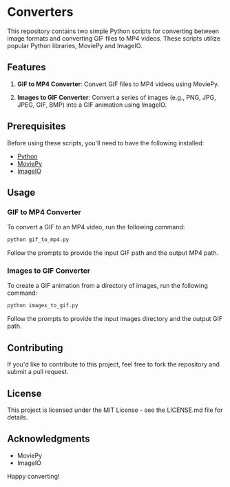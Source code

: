 # Converters

This repository contains two simple Python scripts for converting between image formats and converting GIF files to MP4 videos. These scripts utilize popular Python libraries, MoviePy and ImageIO.

## Features

1. **GIF to MP4 Converter**: Convert GIF files to MP4 videos using MoviePy.

2. **Images to GIF Converter**: Convert a series of images (e.g., PNG, JPG, JPEG, GIF, BMP) into a GIF animation using ImageIO.

## Prerequisites

Before using these scripts, you'll need to have the following installed:

- [Python](https://www.python.org/downloads/)
- [MoviePy](https://zulko.github.io/moviepy/)
- [ImageIO](https://imageio.readthedocs.io/en/stable/installation.html)

## Usage

### GIF to MP4 Converter

To convert a GIF to an MP4 video, run the following command:

```bash
python gif_to_mp4.py
```

Follow the prompts to provide the input GIF path and the output MP4 path.

### Images to GIF Converter

To create a GIF animation from a directory of images, run the following command:

```bash
python images_to_gif.py
```

Follow the prompts to provide the input images directory and the output GIF path.

## Contributing

If you'd like to contribute to this project, feel free to fork the repository and submit a pull request.

## License

This project is licensed under the MIT License - see the LICENSE.md file for details.

## Acknowledgments

- MoviePy
- ImageIO

Happy converting!
